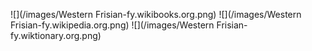 ![](/images/Western Frisian-fy.wikibooks.org.png)
![](/images/Western Frisian-fy.wikipedia.org.png)
![](/images/Western Frisian-fy.wiktionary.org.png)
